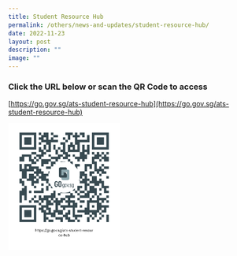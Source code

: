```yaml
---
title: Student Resource Hub
permalink: /others/news-and-updates/student-resource-hub/
date: 2022-11-23
layout: post
description: ""
image: ""
---
```

### Click the URL below or scan the QR Code to access

[https://go.gov.sg/ats-student-resource-hub](https://go.gov.sg/ats-student-resource-hub)


<img src="/images/srh.png" 
     style="width:45%">
